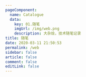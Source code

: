 ```yaml
---
pageComponent: 
  name: Catalogue
  data: 
    key: 01.随笔
    imgUrl: /img/web.png
    description: 大杂烩，技术随笔记录
title: 随笔
date: 2020-03-11 21:50:53
permalink: /web
sidebar: false
article: false
comment: false
editLink: false
---
```


